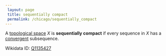```yaml
---
 layout: page
 title: sequentially compact
 permalink: /chicago/sequentially_compact
---
```

A [topological space](https://mathgloss.github.io/MathGloss/chicago/topological_space) $X$ is **sequentially compact** if every sequence in $X$ has a [convergent](https://mathgloss.github.io/MathGloss/chicago/sequence_convergence) subsequence.

Wikidata ID: [Q1135427](https://www.wikidata.org/wiki/Q1135427)